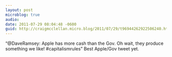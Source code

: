 ```yaml
---
layout: post
microblog: true
audio: 
date: 2011-07-29 08:04:48 -0600
guid: http://craigmcclellan.micro.blog/2011/07/29/t96944262922506240.html
---
```

“@DaveRamsey: Apple has more cash than the Gov. Oh wait, they produce something we like! #capitalismrules” Best Apple/Gov tweet yet.
